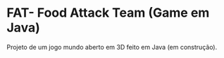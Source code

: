 # FAT- Food Attack Team (Game em Java)

Projeto de um jogo mundo aberto em 3D feito em Java (em construção).
